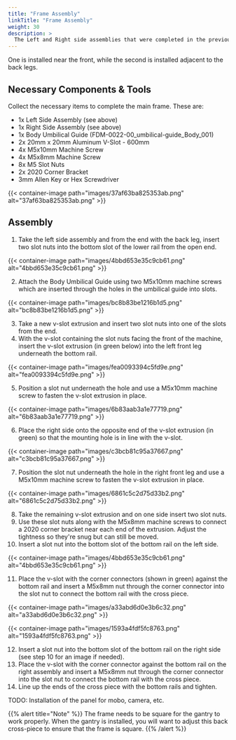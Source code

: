 ```yaml
---
title: "Frame Assembly"
linkTitle: "Frame Assembly"
weight: 30
description: >
  The Left and Right side assemblies that were completed in the previous steps are next connected together by two 600mm v-slot extrusions.  
---
```


One is installed near the front, while the second is installed adjacent to the back legs.

## Necessary Components & Tools

Collect the necessary items to complete the main frame. These are:

* 1x Left Side Assembly (see above)
* 1x Right Side Assembly (see above)
* 1x Body Umbilical Guide (FDM-0022-00_umbilical-guide_Body_001)
* 2x 20mm x 20mm Aluminum V-Slot - 600mm
* 4x M5x10mm Machine Screw
* 4x M5x8mm Machine Screw
* 8x M5 Slot Nuts
* 2x 2020 Corner Bracket
* 3mm Allen Key or Hex Screwdriver

{{< container-image path="images/37af63ba825353ab.png" alt="37af63ba825353ab.png" >}}

## Assembly

1. Take the left side assembly and from the end with the back leg, insert two slot nuts into the bottom slot of the lower rail from the open end.

{{< container-image path="images/4bbd653e35c9cb61.png" alt="4bbd653e35c9cb61.png" >}}

2. Attach the Body Umbilical Guide using two M5x10mm machine screws which are inserted through the holes in the umbilical guide into slots.

{{< container-image path="images/bc8b83be1216b1d5.png" alt="bc8b83be1216b1d5.png" >}}

3. Take a new v-slot extrusion and insert two slot nuts into one of the slots from the end.
4. With the v-slot containing the slot nuts facing the front of the machine, insert the v-slot extrusion (in green below) into the left front leg underneath the bottom rail.

{{< container-image path="images/fea0093394c5fd9e.png" alt="fea0093394c5fd9e.png" >}}

5. Position a slot nut underneath the hole and use a M5x10mm machine screw to fasten the v-slot extrusion in place.

{{< container-image path="images/6b83aab3a1e77719.png" alt="6b83aab3a1e77719.png" >}}

6. Place the right side onto the opposite end of the v-slot extrusion (in green) so that the mounting hole is in line with the v-slot.

{{< container-image path="images/c3bcb81c95a37667.png" alt="c3bcb81c95a37667.png" >}}

7. Position the slot nut underneath the hole in the right front leg and use a M5x10mm machine screw to fasten the v-slot extrusion in place.

{{< container-image path="images/6861c5c2d75d33b2.png" alt="6861c5c2d75d33b2.png" >}}

8. Take the remaining v-slot extrusion and on one side insert two slot nuts.
9. Use these slot nuts along with the M5x8mm machine screws to connect a 2020 corner bracket near each end of the extrusion. Adjust the tightness so they're snug but can still be moved.
10. Insert a slot nut into the bottom slot of the bottom rail on the left side.

{{< container-image path="images/4bbd653e35c9cb61.png" alt="4bbd653e35c9cb61.png" >}}

11. Place the v-slot with the corner connectors (shown in green) against the bottom rail and insert a M5x8mm nut through the corner connector into the slot nut to connect the bottom rail with the cross piece.

{{< container-image path="images/a33abd6d0e3b6c32.png" alt="a33abd6d0e3b6c32.png" >}}

{{< container-image path="images/1593a4fdf5fc8763.png" alt="1593a4fdf5fc8763.png" >}}

12. Insert a slot nut into the bottom slot of the bottom rail on the right side (see step 10 for an image if needed).
13. Place the v-slot with the corner connector against the bottom rail on the right assembly and insert a M5x8mm nut through the corner connector into the slot nut to connect the bottom rail with the cross piece.
14. Line up the ends of the cross piece with the bottom rails and tighten. 

TODO: Installation of the panel for mobo, camera, etc.

{{% alert title="Note" %}}
The frame needs to be square for the gantry to work properly. When the gantry is installed, you will want to adjust this back cross-piece to ensure that the frame is square.
{{% /alert %}}
